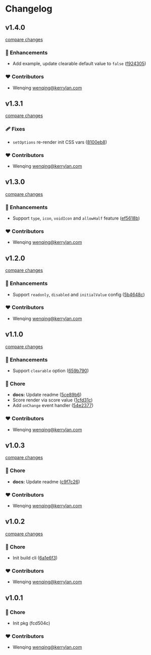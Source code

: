 # Changelog


## v1.4.0

[compare changes](https://github.com/vcjs-dev/starscore/compare/v1.3.1...v1.4.0)

### 🚀 Enhancements

- Add example, update clearable default value to `false` ([f924305](https://github.com/vcjs-dev/starscore/commit/f924305))

### ❤️  Contributors

- Wenqing <wenqing@kerrylan.com>

## v1.3.1

[compare changes](https://github.com/vcjs-dev/starscore/compare/v1.3.0...v1.3.1)

### 🩹 Fixes

- `setOptions` re-render init CSS vars ([8100eb8](https://github.com/vcjs-dev/starscore/commit/8100eb8))

### ❤️  Contributors

- Wenqing <wenqing@kerrylan.com>

## v1.3.0

[compare changes](https://github.com/vcjs-dev/starscore/compare/v1.2.0...v1.3.0)

### 🚀 Enhancements

- Support `type`, `icon`, `voidIcon` and `allowHalf` feature ([ef5618b](https://github.com/vcjs-dev/starscore/commit/ef5618b))

### ❤️  Contributors

- Wenqing <wenqing@kerrylan.com>

## v1.2.0

[compare changes](https://github.com/vcjs-dev/starscore/compare/v1.1.0...v1.2.0)

### 🚀 Enhancements

- Support `readonly`, `disabled` and `initialValue` config ([5b4648c](https://github.com/vcjs-dev/starscore/commit/5b4648c))

### ❤️  Contributors

- Wenqing <wenqing@kerrylan.com>

## v1.1.0

[compare changes](https://github.com/vcjs-dev/starscore/compare/v1.0.3...v1.1.0)

### 🚀 Enhancements

- Support `clearable` option ([659b790](https://github.com/vcjs-dev/starscore/commit/659b790))

### 🏡 Chore

- **docs:** Update readme ([5ce89b6](https://github.com/vcjs-dev/starscore/commit/5ce89b6))
- Score render via score value ([1cfd31c](https://github.com/vcjs-dev/starscore/commit/1cfd31c))
- Add `onChange` event handler ([54e2377](https://github.com/vcjs-dev/starscore/commit/54e2377))

### ❤️  Contributors

- Wenqing <wenqing@kerrylan.com>

## v1.0.3

[compare changes](https://github.com/vcjs-dev/starscore/compare/v1.0.2...v1.0.3)

### 🏡 Chore

- **docs:** Update readme ([c9f7c26](https://github.com/vcjs-dev/starscore/commit/c9f7c26))

### ❤️  Contributors

- Wenqing <wenqing@kerrylan.com>

## v1.0.2

[compare changes](https://github.com/vcjs-dev/starscore/compare/v1.0.1...v1.0.2)

### 🏡 Chore

- Init build cli ([6a1e6f3](https://github.com/vcjs-dev/starscore/commit/6a1e6f3))

### ❤️  Contributors

- Wenqing <wenqing@kerrylan.com>

## v1.0.1


### 🏡 Chore

- Init pkg (fcd504c)

### ❤️  Contributors

- Wenqing <wenqing@kerrylan.com>

